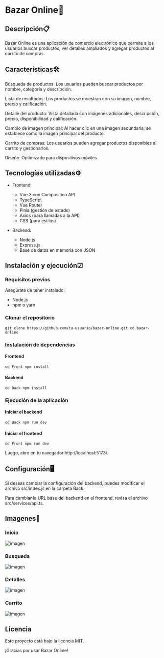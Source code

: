 # Bazar Online🚌

## Descripción📋

Bazar Online es una aplicación de comercio electrónico que permite a los usuarios buscar productos, ver detalles ampliados y agregar productos al carrito de compras. 

## Características🛠

Búsqueda de productos: Los usuarios pueden buscar productos por nombre, categoría y descripción.

Lista de resultados: Los productos se muestran con su imagen, nombre, precio y calificación.

Detalle del producto: Vista detallada con imágenes adicionales, descripción, precio, disponibilidad y calificación.

Cambio de imagen principal: Al hacer clic en una imagen secundaria, se establece como la imagen principal del producto.

Carrito de compras: Los usuarios pueden agregar productos disponibles al carrito y gestionarlos.

Diseño: Optimizado para dispositivos móviles.

## Tecnologías utilizadas⚙

- Frontend:
  - Vue 3 con Composition API
  - TypeScript
  - Vue Router
  - Pinia (gestión de estado)
  - Axios (para llamadas a la API)
  - CSS (para estilos)

- Backend:
  - Node.js
  - Express.js
  - Base de datos en memoria con JSON

## Instalación y ejecución☑

### Requisitos previos

Asegúrate de tener instalado:
 - Node.js
 - npm o yarn

### Clonar el repositorio

`git clone https://github.com/tu-usuario/bazar-online.git
cd bazar-online`

### Instalación de dependencias

#### Frontend

`cd Front
npm install`

#### Backend

`cd Back
npm install`

### Ejecución de la aplicación

#### Iniciar el backend

`cd Back
npm run dev`

#### Iniciar el frontend

`cd Front
npm run dev`

Luego, abre en tu navegador http://localhost:5173/.

## Configuración🖥

Si deseas cambiar la configuración del backend, puedes modificar el archivo src/index.js en la carpeta Back.

Para cambiar la URL base del backend en el frontend, revisa el archivo src/services/api.ts.

## Imagenes📸
### Inicio
  ![imagen](https://github.com/user-attachments/assets/dfa2d227-a61b-488c-b532-e572a09dcbab)
### Busqueda
![imagen](https://github.com/user-attachments/assets/fa3a3c52-c31d-42f4-b3ae-0d3275396232)
### Detalles
![imagen](https://github.com/user-attachments/assets/39996e1a-aff4-4685-862a-b068e9a9c3bb)
### Carrito
![imagen](https://github.com/user-attachments/assets/f0d5c585-8a61-4ac9-b44f-681656354855)





## Licencia

Este proyecto está bajo la licencia MIT.

¡Gracias por usar Bazar Online! 

